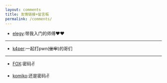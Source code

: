 ```yaml
---
layout: comments
title: 友情链接+留言板
permalink: /comments/
---
```






- [elegy](https://yuan0x1elegy.love/):带我入门的师傅♥♥



-------

- [k4per](www.k4per-blog.xyz):一起打pwn(~~坐牢~~)的哥们

---------


- [FOX](https://rockfox0.github.io/):密码✌

- [komiko](https://notion-next-yeye.vercel.app/):还是密码✌

